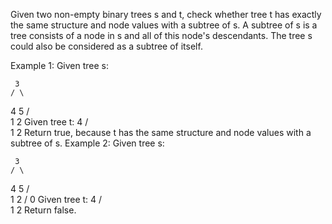Given two non-empty binary trees s and t, check whether tree t has exactly the same structure and node values with a subtree of s. A subtree of s is a tree consists of a node in s and all of this node's descendants. The tree s could also be considered as a subtree of itself.

Example 1:
Given tree s:

     3
    / \

4 5
/ \
 1 2
Given tree t:
4
/ \
 1 2
Return true, because t has the same structure and node values with a subtree of s.
Example 2:
Given tree s:

     3
    / \

4 5
/ \
 1 2
/
0
Given tree t:
4
/ \
 1 2
Return false.
